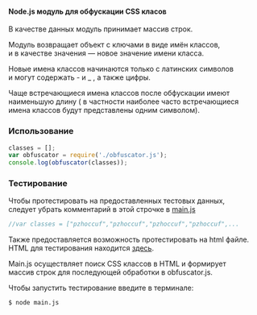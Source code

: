 #### Node.js модуль для обфускации CSS класов  
В качестве данных модуль принимает массив строк.   

Модуль возвращает объект с ключами в виде имён классов,  
и в качестве значения — новое значение имени класса.  

Новые имена классов начинаются только с латинских символов  
 и  могут содержать - и _ , а также цифры.  

Чаще встречающиеся имена классов после обфускации имеют  
наименьшую длину ( в частности наиболее часто встречающиеся  
имена  классов будут представлены одним символом).

### Использование
```JavaScript
classes = [];  
var obfuscator = require('./obfuscator.js');  
console.log(obfuscator(classes));  
```
### Тестирование
Чтобы протестировать на предоставленных тестовых данных,  
следует убрать комментарий в этой строчке в [main.js](https://github.com/toxazol/CSS_obfuscator/blob/master/src/main.js)
```JavaScript
//var classes = ["pzhoccuf","pzhoccuf","pzhoccuf","pzhoccuf",...
```

Также предоставляется возможность протестировать на html файле.  
HTML для тестирования находится [здесь](https://github.com/toxazol/CSS_obfuscator/tree/master/tests).

Main.js осуществляет поиск CSS классов в HTML и формирует  
массив строк для последующей обработки в obfuscator.js.  

Чтобы запустить тестирование введите в терминале:
```
$ node main.js
```